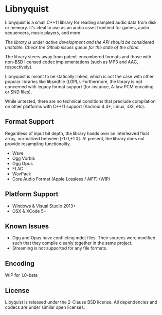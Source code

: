 # Libnyquist
Libnyquist is a small C++11 library for reading sampled audio data from disk or memory. It's ideal to use as an audio asset frontend for games, audio sequencers, music players, and more.

*The library is under active development and the API should be considered unstable. Check the Github issues queue for the state of the alpha.*

The library steers away from patent-encumbered formats and those with non-BSD licensed codec implementations (such as MP3 and AAC, respectively). 

Libnyquist is meant to be statically linked, which is not the case with other popular libraries like libsndfile (LGPL). Furthermore, the library is not concerned with legacy format support (for instance, A-law PCM encoding or SND files). 
 
While untested, there are no technical conditions that preclude compilation on other platforms with C++11 support (Android 4.4+, Linux, iOS, etc).

## Format Support

Regardless of input bit depth, the library hands over an interleaved float array, normalized between [-1.0,+1.0]. At present, the library does not provide resampling functionality. 

* Wave
* Ogg Vorbis
* Ogg Opus
* FLAC
* WavPack
* Core Audio Format (Apple Lossless / AIFF) (WIP)

## Platform Support
* Windows & Visual Studio 2013+
* OSX & XCode 5+

## Known Issues
* Ogg and Opus have conflicting mdct files. Their sources were modified such that they compile cleanly together in the same project.
* Streaming is not supported for any file formats.

## Encoding
WIP for 1.0-beta

## License
Libyquist is released under the 2-Clause BSD license. All dependencies and codecs are under similar open licenses.
